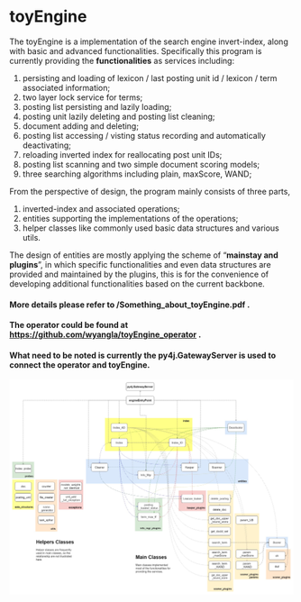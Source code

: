 # toyEngine
The toyEngine is a implementation of the search engine invert-index, along with basic and advanced functionalities. Specifically this program is currently providing the **functionalities** as services including:  
1. persisting and loading of lexicon / last posting unit id / lexicon / term associated information;  
2. two layer lock service for terms;  
3. posting list persisting and lazily loading;  
4. posting unit lazily deleting and posting list cleaning;  
5. document adding and deleting;  
6. posting list accessing / visting status recording and automatically deactivating;  
7. reloading inverted index for reallocating post unit IDs;  
8. posting list scanning and two simple document scoring models;  
9. three searching algorithms including plain, maxScore, WAND;  
    
From the perspective of design, the program mainly consists of three parts,  
1. inverted-index and associated operations; 
2. entities supporting the implementations of the operations;  
3. helper classes like commonly used basic data structures and various utils.  
    
The design of entities are mostly applying the scheme of “**mainstay and plugins**”, in which specific functionalities and even data structures are provided and maintained by the plugins, this is for the convenience of developing additional functionalities based on the current backbone.  

#### More details please refer to /Something_about_toyEngine.pdf .  
#### The operator could be found at https://github.com/wyangla/toyEngine_operator .  
#### What need to be noted is currently the py4j.GatewayServer is used to connect the operator and toyEngine.  

![toyEngine_architecture.jpg](./figs/toyEngine_architecture.jpg)